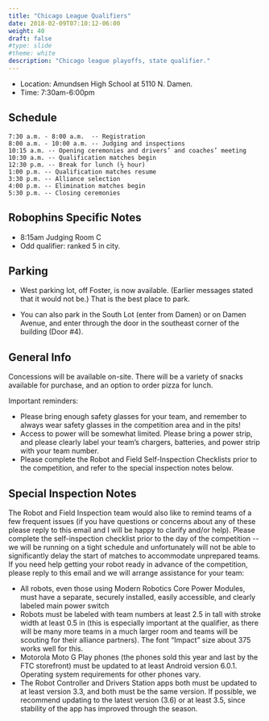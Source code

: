 ```yaml
---
title: "Chicago League Qualifiers"
date: 2018-02-09T07:10:12-06:00
weight: 40
draft: false
#type: slide
#theme: white
description: "Chicago league playoffs, state qualifier."
---
```


* Location: Amundsen High School at 5110 N. Damen.
* Time: 7:30am-6:00pm

## Schedule

    7:30 a.m. - 8:00 a.m.  -- Registration
    8:00 a.m. - 10:00 a.m. -- Judging and inspections
    10:15 a.m. -- Opening ceremonies and drivers’ and coaches’ meeting
    10:30 a.m. -- Qualification matches begin
    12:30 p.m. -- Break for lunch (½ hour)
    1:00 p.m. -- Qualification matches resume
    3:30 p.m. -- Alliance selection
    4:00 p.m. -- Elimination matches begin
    5:30 p.m. -- Closing ceremonies

## Robophins Specific Notes

* 8:15am Judging Room C
* Odd qualifier: ranked 5 in city.

## Parking

* West parking lot, off Foster, is now available. (Earlier messages
  stated that it would not be.) That is the best place to park.

* You can also park in the South Lot (enter from Damen) or on Damen Avenue,
and enter through the door in the southeast corner of the building
(Door #4).


## General Info 

Concessions will be available on-site.  There will be a variety of
snacks available for purchase, and an option to order pizza for lunch.

Important reminders:

*    Please bring enough safety glasses for your team, and remember to always wear safety glasses in the competition area and in the pits!
*    Access to power will be somewhat limited.  Please bring a power strip, and please clearly label your team’s chargers, batteries, and power strip with your team number.
*    Please complete the Robot and Field Self-Inspection Checklists prior to the competition, and refer to the special inspection notes below.

## Special Inspection Notes

The Robot and Field Inspection team would also like to remind teams of
a few frequent issues (if you have questions or concerns about any of
these please reply to this email and I will be happy to clarify and/or
help).  Please complete the self-inspection checklist prior to the day
of the competition -- we will be running on a tight schedule and
unfortunately will not be able to significantly delay the start of
matches to accommodate unprepared teams.  If you need help getting
your robot ready in advance of the competition, please reply to this
email and we will arrange assistance for your team:

*    All robots, even those using Modern Robotics Core Power Modules, must have a separate, securely installed, easily accessible, and clearly labeled main power switch
*    Robots must be labeled with team numbers at least 2.5 in tall with stroke width at least 0.5 in (this is especially important at the qualifier, as there will be many more teams in a much larger room and teams will be scouting for their alliance partners).  The font “Impact” size about 375 works well for this.
*    Motorola Moto G Play phones (the phones sold this year and last by the FTC storefront) must be updated to at least Android version 6.0.1.  Operating system requirements for other phones vary.
*    The Robot Controller and Drivers Station apps both must be updated to at least version 3.3, and both must be the same version.  If possible, we recommend updating to the latest version (3.6) or at least 3.5, since stability of the app has improved through the season. 

